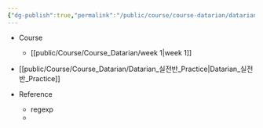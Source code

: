 ```yaml
---
{"dg-publish":true,"permalink":"/public/course/course-datarian/datarian/","created":"2024-12-13T13:51:16.061+09:00","updated":"2025-08-29T16:08:45.757+09:00"}
---
```


- Course
	- [[public/Course/Course_Datarian/week 1\|week 1]]

- [[public/Course/Course_Datarian/Datarian_실전반_Practice\|Datarian_실전반_Practice]]




- Reference
	- regexp
	- 